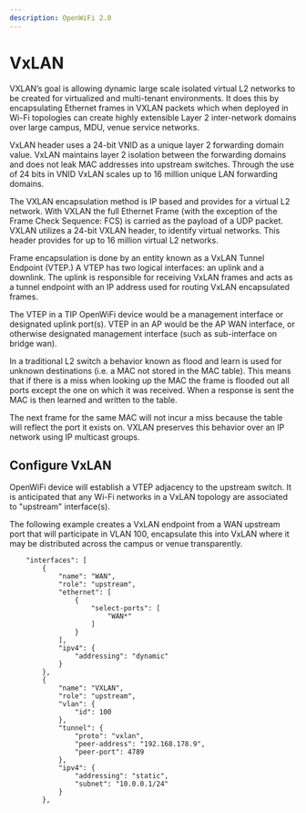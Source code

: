 ```yaml
---
description: OpenWiFi 2.0
---
```


# VxLAN

VXLAN’s goal is allowing dynamic large scale isolated virtual L2 networks to be created for virtualized and multi-tenant environments. It does this by encapsulating Ethernet frames in VXLAN packets which when deployed in Wi-Fi topologies can create highly extensible Layer 2 inter-network domains over large campus, MDU, venue service networks.

VxLAN header uses a 24-bit VNID as a unique layer 2 forwarding domain value. VxLAN maintains layer 2 isolation between the forwarding domains and does not leak MAC addresses into upstream switches. Through the use of 24 bits in VNID VxLAN scales up to 16 million unique LAN forwarding domains.

The VXLAN encapsulation method is IP based and provides for a virtual L2 network. With VXLAN the full Ethernet Frame \(with the exception of the Frame Check Sequence: FCS\) is carried as the payload of a UDP packet. VXLAN utilizes a 24-bit VXLAN header, to identify virtual networks. This header provides for up to 16 million virtual L2 networks.

Frame encapsulation is done by an entity known as a VxLAN Tunnel Endpoint \(VTEP.\) A VTEP has two logical interfaces: an uplink and a downlink. The uplink is responsible for receiving VxLAN frames and acts as a tunnel endpoint with an IP address used for routing VxLAN encapsulated frames.

The VTEP in a TIP OpenWiFi device would be a management interface or designated uplink port\(s\). VTEP in an AP would be the AP WAN interface, or otherwise designated management interface \(such as sub-interface on bridge wan\).

In a traditional L2 switch a behavior known as flood and learn is used for unknown destinations \(i.e. a MAC not stored in the MAC table\). This means that if there is a miss when looking up the MAC the frame is flooded out all ports except the one on which it was received. When a response is sent the MAC is then learned and written to the table.

The next frame for the same MAC will not incur a miss because the table will reflect the port it exists on. VXLAN preserves this behavior over an IP network using IP multicast groups.

## Configure VxLAN

OpenWiFi device will establish a VTEP adjacency to the upstream switch. It is anticipated that any Wi-Fi networks in a VxLAN topology are associated to "upstream" interface\(s\).

The following example creates a VxLAN endpoint from a WAN upstream port that will participate in VLAN 100, encapsulate this into VxLAN where it may be distributed across the campus or venue transparently.

```text
    "interfaces": [
        {
            "name": "WAN",
            "role": "upstream",
            "ethernet": [
                {
                    "select-ports": [
                        "WAN*"
                    ]
                }
            ],
            "ipv4": {
                "addressing": "dynamic"
            }
        },
        {
            "name": "VXLAN",
            "role": "upstream",
            "vlan": {
                "id": 100
            },
            "tunnel": {
                "proto": "vxlan",
                "peer-address": "192.168.178.9",
                "peer-port": 4789
            },
            "ipv4": {
                "addressing": "static",
                "subnet": "10.0.0.1/24"
            }
        },
```

